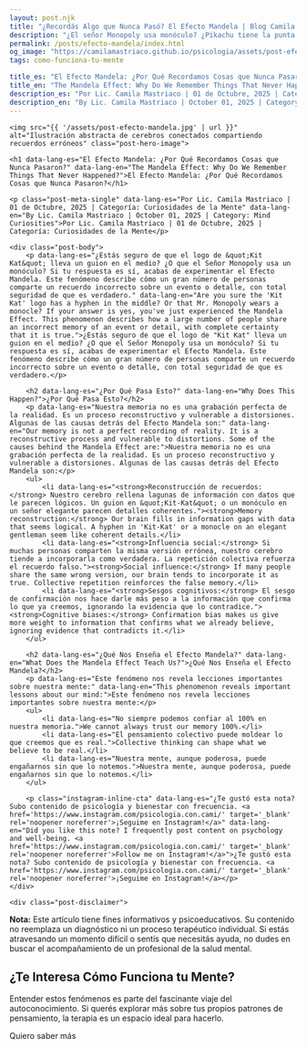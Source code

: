 ```yaml
---
layout: post.njk
title: "¿Recordás Algo que Nunca Pasó? El Efecto Mandela | Blog Camila Mastriaco"
description: "¿El señor Monopoly usa monóculo? ¿Pikachu tiene la punta de la cola negra? Descubrí qué es el Efecto Mandela y por qué nuestra memoria nos engaña."
permalink: /posts/efecto-mandela/index.html
og_image: "https://camilamastriaco.github.io/psicologia/assets/post-efecto-mandela.jpg"
tags: como-funciona-tu-mente

title_es: "El Efecto Mandela: ¿Por Qué Recordamos Cosas que Nunca Pasaron?"
title_en: "The Mandela Effect: Why Do We Remember Things That Never Happened?"
description_es: "Por Lic. Camila Mastriaco | 01 de Octubre, 2025 | Categoría: Curiosidades de la Mente"
description_en: "By Lic. Camila Mastriaco | October 01, 2025 | Category: Mind Curiosities"
---
```





    <img src="{{ '/assets/post-efecto-mandela.jpg' | url }}" alt="Ilustración abstracta de cerebros conectados compartiendo recuerdos erróneos" class="post-hero-image">
    
    <h1 data-lang-es="El Efecto Mandela: ¿Por Qué Recordamos Cosas que Nunca Pasaron?" data-lang-en="The Mandela Effect: Why Do We Remember Things That Never Happened?">El Efecto Mandela: ¿Por Qué Recordamos Cosas que Nunca Pasaron?</h1>
<div id="share-buttons-container"></div>

    <p class="post-meta-single" data-lang-es="Por Lic. Camila Mastriaco | 01 de Octubre, 2025 | Categoría: Curiosidades de la Mente" data-lang-en="By Lic. Camila Mastriaco | October 01, 2025 | Category: Mind Curiosities">Por Lic. Camila Mastriaco | 01 de Octubre, 2025 | Categoría: Curiosidades de la Mente</p>
    
    <div class="post-body">
        <p data-lang-es="¿Estás seguro de que el logo de &quot;Kit Kat&quot; lleva un guion en el medio? ¿O que el Señor Monopoly usa un monóculo? Si tu respuesta es sí, acabas de experimentar el Efecto Mandela. Este fenómeno describe cómo un gran número de personas comparte un recuerdo incorrecto sobre un evento o detalle, con total seguridad de que es verdadero." data-lang-en="Are you sure the 'Kit Kat' logo has a hyphen in the middle? Or that Mr. Monopoly wears a monocle? If your answer is yes, you've just experienced the Mandela Effect. This phenomenon describes how a large number of people share an incorrect memory of an event or detail, with complete certainty that it is true.">¿Estás seguro de que el logo de "Kit Kat" lleva un guion en el medio? ¿O que el Señor Monopoly usa un monóculo? Si tu respuesta es sí, acabas de experimentar el Efecto Mandela. Este fenómeno describe cómo un gran número de personas comparte un recuerdo incorrecto sobre un evento o detalle, con total seguridad de que es verdadero.</p>

        <h2 data-lang-es="¿Por Qué Pasa Esto?" data-lang-en="Why Does This Happen?">¿Por Qué Pasa Esto?</h2>
        <p data-lang-es="Nuestra memoria no es una grabación perfecta de la realidad. Es un proceso reconstructivo y vulnerable a distorsiones. Algunas de las causas detrás del Efecto Mandela son:" data-lang-en="Our memory is not a perfect recording of reality. It is a reconstructive process and vulnerable to distortions. Some of the causes behind the Mandela Effect are:">Nuestra memoria no es una grabación perfecta de la realidad. Es un proceso reconstructivo y vulnerable a distorsiones. Algunas de las causas detrás del Efecto Mandela son:</p>
        <ul>
            <li data-lang-es="<strong>Reconstrucción de recuerdos:</strong> Nuestro cerebro rellena lagunas de información con datos que le parecen lógicos. Un guion en &quot;Kit-Kat&quot; o un monóculo en un señor elegante parecen detalles coherentes."><strong>Memory reconstruction:</strong> Our brain fills in information gaps with data that seems logical. A hyphen in 'Kit-Kat' or a monocle on an elegant gentleman seem like coherent details.</li>
            <li data-lang-es="<strong>Influencia social:</strong> Si muchas personas comparten la misma versión errónea, nuestro cerebro tiende a incorporarla como verdadera. La repetición colectiva refuerza el recuerdo falso."><strong>Social influence:</strong> If many people share the same wrong version, our brain tends to incorporate it as true. Collective repetition reinforces the false memory.</li>
            <li data-lang-es="<strong>Sesgos cognitivos:</strong> El sesgo de confirmación nos hace darle más peso a la información que confirma lo que ya creemos, ignorando la evidencia que lo contradice."><strong>Cognitive biases:</strong> Confirmation bias makes us give more weight to information that confirms what we already believe, ignoring evidence that contradicts it.</li>
        </ul>

        <h2 data-lang-es="¿Qué Nos Enseña el Efecto Mandela?" data-lang-en="What Does the Mandela Effect Teach Us?">¿Qué Nos Enseña el Efecto Mandela?</h2>
        <p data-lang-es="Este fenómeno nos revela lecciones importantes sobre nuestra mente:" data-lang-en="This phenomenon reveals important lessons about our mind:">Este fenómeno nos revela lecciones importantes sobre nuestra mente:</p>
        <ul>
            <li data-lang-es="No siempre podemos confiar al 100% en nuestra memoria.">We cannot always trust our memory 100%.</li>
            <li data-lang-es="El pensamiento colectivo puede moldear lo que creemos que es real.">Collective thinking can shape what we believe to be real.</li>
            <li data-lang-es="Nuestra mente, aunque poderosa, puede engañarnos sin que lo notemos.">Nuestra mente, aunque poderosa, puede engañarnos sin que lo notemos.</li>
        </ul>
        
        <p class="instagram-inline-cta" data-lang-es="¿Te gustó esta nota? Subo contenido de psicología y bienestar con frecuencia. <a href='https://www.instagram.com/psicologia.con.cami/' target='_blank' rel='noopener noreferrer'>¡Seguime en Instagram!</a>" data-lang-en="Did you like this note? I frequently post content on psychology and well-being. <a href='https://www.instagram.com/psicologia.con.cami/' target='_blank' rel='noopener noreferrer'>Follow me on Instagram!</a>">¿Te gustó esta nota? Subo contenido de psicología y bienestar con frecuencia. <a href='https://www.instagram.com/psicologia.con.cami/' target='_blank' rel='noopener noreferrer'>¡Seguime en Instagram!</a></p>
    </div>
    
    <div class="post-disclaimer">
<p data-lang-es="<strong>Nota:</strong> Este artículo tiene fines informativos y psicoeducativos. Su contenido no reemplaza un diagnóstico ni un proceso terapéutico individual. Si estás atravesando un momento difícil o sentís que necesitás ayuda, no dudes en buscar el acompañamiento de un profesional de la salud mental." data-lang-en="<strong>Disclaimer:</strong> This article is for informational and psychoeducational purposes only. It is not a substitute for a professional diagnosis or an individual therapeutic process. If you are going through a difficult time or feel you need help, do not hesitate to seek support from a mental health professional.">
<strong>Nota:</strong> Este artículo tiene fines informativos y psicoeducativos. Su contenido no reemplaza un diagnóstico ni un proceso terapéutico individual. Si estás atravesando un momento difícil o sentís que necesitás ayuda, no dudes en buscar el acompañamiento de un profesional de la salud mental.
</p>
</div>

<section id="cta-post" class="animate-on-scroll">
        <h2 data-lang-es="¿Te Interesa Cómo Funciona tu Mente?" data-lang-en="Interested in How Your Mind Works?">¿Te Interesa Cómo Funciona tu Mente?</h2>
        <p data-lang-es="Entender estos fenómenos es parte del fascinante viaje del autoconocimiento. Si querés explorar más sobre tus propios patrones de pensamiento, la terapia es un espacio ideal para hacerlo." data-lang-en="Understanding these phenomena is part of the fascinating journey of self-knowledge. If you want to explore more about your own thought patterns, therapy is an ideal space to do so.">Entender estos fenómenos es parte del fascinante viaje del autoconocimiento. Si querés explorar más sobre tus propios patrones de pensamiento, la terapia es un espacio ideal para hacerlo.</p>
        <a 
            class="btn whatsapp-trigger" 
            data-location="post_mandela_cta" 
            target="_blank" 
            rel="noopener noreferrer" 
            data-lang-es="Quiero saber más" 
            data-lang-en="I want to know more" 
            data-whatsapp-es="Hola Camila, leí tu nota sobre el Efecto Mandela y me interesa el autoconocimiento. Quisiera consultarte sobre las sesiones." 
            data-whatsapp-en="Hi Camila, I read your note about the Mandela Effect and I'm interested in self-knowledge. I'd like to ask about the sessions." 
        >Quiero saber más</a>
    </section>